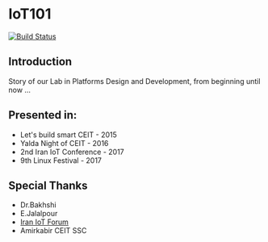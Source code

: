 # IoT101
[![Build Status](https://travis-ci.org/AoLab/IoT101.svg?branch=master)](https://travis-ci.org/AoLab/IoT101)

## Introduction

Story of our Lab in Platforms Design and Development, from beginning until now ...

## Presented in:

- Let's build smart CEIT - 2015
- Yalda Night of CEIT - 2016
- 2nd Iran IoT Conference - 2017
- 9th Linux Festival - 2017

## Special Thanks

- Dr.Bakhshi
- E.Jalalpour
- [Iran IoT Forum](http://www.iraniotforum.org/)
- Amirkabir CEIT SSC
